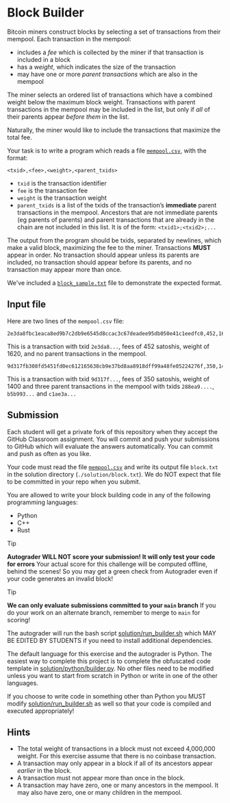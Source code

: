 # Block Builder

Bitcoin miners construct blocks by selecting a set of transactions from their
mempool. Each transaction in the mempool:

- includes a _fee_ which is collected by the miner if that transaction is
  included in a block
- has a _weight_, which indicates the size of the transaction
- may have one or more _parent transactions_ which are also in the mempool

The miner selects an ordered list of transactions which have a combined weight
below the maximum block weight. Transactions with parent transactions in the
mempool may be included in the list, but only if _all_ of their parents appear
_before them_ in the list.

Naturally, the miner would like to include the transactions that maximize the
total fee.

Your task is to write a program which reads a file [`mempool.csv`](mempool.csv),
with the format:

`<txid>,<fee>,<weight>,<parent_txids>`

- `txid` is the transaction identifier
- `fee` is the transaction fee
- `weight` is the transaction weight
- `parent_txids` is a list of the txids of the transaction’s **immediate**
  parent transactions in the mempool. Ancestors that are not immediate parents
  (eg parents of parents) and parent transactions that are already in the chain
  are not included in this list.
  It is of the form: `<txid1>;<txid2>;...`

The output from the program should be txids, separated by newlines, which
make a valid block, maximizing the fee to the miner. Transactions **MUST**
appear in order. No transaction should appear unless its parents are
included, no transaction should appear before its parents, and no
transaction may appear more than once.

We've included a [`block_sample.txt`](block_sample.txt) file to demonstrate the expected format.

## Input file

Here are two lines of the `mempool.csv` file:

```
2e3da8fbc1eaca8ed9b7c2db9e6545d8ccac3c67deadee95db050e41c1eedfc0,452,1620,
```

This is a transaction with txid `2e3da8...`, fees of 452 satoshis, weight of
1620, and no parent transactions in the mempool.

```
9d317fb308fd5451fd0ec612165638cb9e37bd8aa8918dff99a48fe05224276f,350,1400,288ea91bb52d8cb28289f4db0d857356622e39e78f33f26bf6df2bbdd3810fad;b5b993bda3c23bdefe4a1cf75b1f7cbdfe43058f2e4e7e25898f449375bb685c;c1ae3a82e52066b670e43116e7bfbcb6fa0abe16088f920060fa41e09715db7d
```

This is a transaction with txid `9d317f...`, fees of 350 satoshis, weight of
1400 and three parent transactions in the mempool with txids `288ea9....`,
`b5b993...` and `c1ae3a...`

## Submission

Each student will get a private fork of this repository when they accept the
GitHub Classroom assignment. You will commit and push your submissions to GitHub
which will evaluate the answers automatically. You can commit and push as often
as you like.

Your code must read the file [`mempool.csv`](mempool.csv) and write its output
file `block.txt` in the solution directory (`./solution/block.txt`). We do NOT expect
that file to be committed in your repo when you submit.

You are allowed to write your block building code in any of the following programming
languages:

- Python
- C++
- Rust

> [!TIP]
> **Autograder WILL NOT score your submission! It will only test your code for errors**
> Your actual score for this challenge will be computed offline, behind the scenes!
> So you may get a green check from Autograder even if your code generates an invalid block!

> [!TIP]
> **We can only evaluate submissions committed to your `main` branch**
> If you do your work on an alternate branch, remember to merge to `main` for scoring!

The autograder will run the bash script [solution/run_builder.sh](solution/run_builder.sh) which
MAY BE EDITED BY STUDENTS if you need to install additional dependencies.

The default language for this exercise and the autograder is Python. The easiest
way to complete this project is to complete the obfuscated code template in
[solution/python/builder.py](solution/python/builder.py). No other files need
to be modified unless you want to start from scratch in Python or write in one
of the other languages.

If you choose to write code in something other than Python you MUST modify
[solution/run_builder.sh](solution/run_builder.sh) as well so that your code is compiled and
executed appropriately!

## Hints

- The total weight of transactions in a block must not exceed 4,000,000 weight.
  For this exercise assume that there is no coinbase transaction.
- A transaction may only appear in a block if all of its ancestors appear
  _earlier_ in the block.
- A transaction must not appear more than once in the block.
- A transaction may have zero, one or many ancestors in the mempool. It may also
  have zero, one or many children in the mempool.
